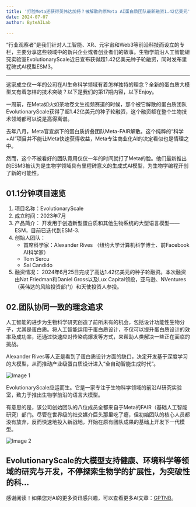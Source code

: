 ```yaml
---
title: '打脸Meta还获得英伟达加持？被解散的原Meta AI蛋白质团队最新融资1.42亿美元'
date: 2024-07-07
author: ByteAILab

---
```


“行业观察者”是我们针对人工智能、XR、元宇宙和Web3等前沿科技而设立的专栏，主要分享这些领域中的新兴企业或者创业者们的故事。生物学前沿人工智能研究实验室EvolutionaryScale近日宣布获得超1.42亿美元种子轮融资，同时发布里程碑式AI模型ESM3。

---
这家成立仅一年的公司在AI生命科学领域有着怎样独特的理念？全新的蛋白质大模型又有着怎样的技术突破？以下是我们的第17期内容，以下Enjoy。

一周前，在Meta如火如荼地卷文生视频赛道的时候，那个被它解散的蛋白质团队EvolutionaryScale获得了超1.42亿美元的种子轮融资，这个融资额在整个生物技术领域都可以说是高得离谱。

去年八月，Meta官宣旗下的蛋白质折叠团队Meta-FAIR解散。这个纯粹的“科学+AI”项目并不能让Meta快速获得收益，Meta专注商业化AI的决定看似也是情理之中。

然而，这个不被看好的团队竟用仅仅一年的时间就打了Meta的脸。他们最新推出的ESM3被认为是生物学领域具有里程碑意义的生成式AI模型，为生物学编程开创了新的可能性。

## 01.1分钟项目速览
1. 项目名称：EvolutionaryScale
2. 成立时间：2023年7月
3. 产品简介：
   开发用于创造新型蛋白质和其他生物系统的大型语言模型——ESM，目前已迭代到ESM-3.
4. 创始人团队：
   - 首席科学家：Alexander Rives （纽约大学计算机科学博士、前Facebook AI科学家）
   - Tom Sercu
   - Sal Candido
5. 融资情况：
   2024年6月25日完成了高达1.42亿美元的种子轮融资。本次融资由Nat Friedman和Daniel Gross以及Lux Capital领投，亚马逊、NVentures（英伟达的风险投资部门）和天使投资人参投。

## 02.团队协同一致的理念追求
人工智能的进步为生物科学研究创造了前所未有的机会，包括设计功能性生物分子，尤其是蛋白质。将人工智能运用于蛋白质设计，不仅可以提升蛋白质设计的效率及成功率，还通过快速应对传染病爆发等方式，来帮助人类解决一些正在面临的挑战。

Alexander Rives等人正是看到了蛋白质设计方面的缺口，决定开发基于深度学习的大模型，从而推动产业级蛋白质设计进入“全自动智能生成时代”。

![Image 1](http://www.jesonc.com/FvbKvbdVv6VW3txKnXIkWqlFEsnn)

EvolutionaryScale应运而生。它是一家专注于生物科学领域的前沿AI研究实验室，致力于推出生物学前沿的语言大模型。

有意思的是，该公司创始团队的八位成员全都来自于Meta的FAIR（基础人工智能研究）部门。尽管在世界级的社交媒介巨头那里吃了瘪，但初始团队的核心人员都没有放弃，反而快速地投入新战地，开始在原有团队成果的基础上开发下一代模型。

![Image 2](http://www.jesonc.com/FlZh2hS5LBjY727Q8qeXGwTuBsDi)

EvolutionaryScale的大模型支持健康、环境科学等领域的研究与开发，不停探索生物学的扩展性，为突破性的科...
---
感谢阅读！如果您对AI的更多资讯感兴趣，可以查看更多AI文章：[GPTNB](https://gptnb.com)。